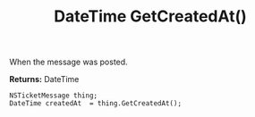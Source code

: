 ﻿---
uid: crmscript_ref_NSTicketMessage_GetCreatedAt
title: DateTime GetCreatedAt()
intellisense: NSTicketMessage.GetCreatedAt
keywords: NSTicketMessage, GetCreatedAt
so.topic: reference
---

When the message was posted.

**Returns:** DateTime


```crmscript
NSTicketMessage thing;
DateTime createdAt  = thing.GetCreatedAt();
```


